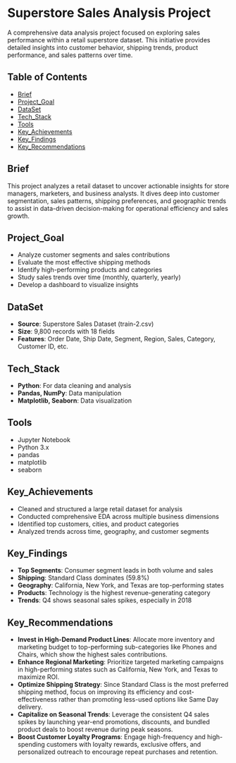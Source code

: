 # Superstore Sales Analysis Project

A comprehensive data analysis project focused on exploring sales performance within a retail superstore dataset. This initiative provides detailed insights into customer behavior, shipping trends, product performance, and sales patterns over time.

## Table of Contents
- [Brief](#brief)
- [Project_Goal](#project_goal)
- [DataSet](#dataset)
- [Tech_Stack](#tech_stack)
- [Tools](#tools)
- [Key_Achievements](#key_achievements)
- [Key_Findings](#key_findings)
- [Key_Recommendations](#key_recommendations)

## Brief

This project analyzes a retail dataset to uncover actionable insights for store managers, marketers, and business analysts. It dives deep into customer segmentation, sales patterns, shipping preferences, and geographic trends to assist in data-driven decision-making for operational efficiency and sales growth.

## Project_Goal

- Analyze customer segments and sales contributions
- Evaluate the most effective shipping methods
- Identify high-performing products and categories
- Study sales trends over time (monthly, quarterly, yearly)
- Develop a dashboard to visualize insights

## DataSet

- **Source**: Superstore Sales Dataset (train-2.csv)
- **Size**: 9,800 records with 18 fields
- **Features**: Order Date, Ship Date, Segment, Region, Sales, Category, Customer ID, etc.

## Tech_Stack

- **Python**: For data cleaning and analysis
- **Pandas, NumPy**: Data manipulation
- **Matplotlib, Seaborn**: Data visualization

## Tools

- Jupyter Notebook
- Python 3.x
- pandas
- matplotlib
- seaborn

## Key_Achievements

- Cleaned and structured a large retail dataset for analysis
- Conducted comprehensive EDA across multiple business dimensions
- Identified top customers, cities, and product categories
- Analyzed trends across time, geography, and customer segments

## Key_Findings

- **Top Segments**: Consumer segment leads in both volume and sales
- **Shipping**: Standard Class dominates (59.8%)
- **Geography**: California, New York, and Texas are top-performing states
- **Products**: Technology is the highest revenue-generating category
- **Trends**: Q4 shows seasonal sales spikes, especially in 2018

## Key_Recommendations

- **Invest in High-Demand Product Lines**: Allocate more inventory and marketing budget to top-performing sub-categories like Phones and Chairs, which show the highest sales contributions.
- **Enhance Regional Marketing**: Prioritize targeted marketing campaigns in high-performing states such as California, New York, and Texas to maximize ROI.
- **Optimize Shipping Strategy**: Since Standard Class is the most preferred shipping method, focus on improving its efficiency and cost-effectiveness rather than promoting less-used options like Same Day delivery.
- **Capitalize on Seasonal Trends**: Leverage the consistent Q4 sales spikes by launching year-end promotions, discounts, and bundled product deals to boost revenue during peak seasons.
- **Boost Customer Loyalty Programs**: Engage high-frequency and high-spending customers with loyalty rewards, exclusive offers, and personalized outreach to encourage repeat purchases and retention.
